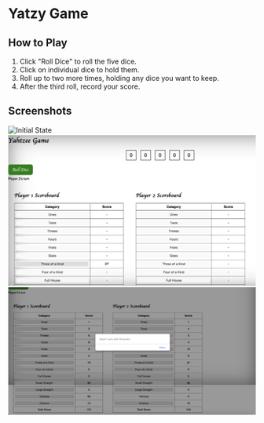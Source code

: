 # Yatzy Game

## How to Play

1. Click "Roll Dice" to roll the five dice.
2. Click on individual dice to hold them.
3. Roll up to two more times, holding any dice you want to keep.
4. After the third roll, record your score.

## Screenshots

![Initial State](docs/screenshot/initial_state.png)
![During Play](docs/screenshot/during_play.png)
![Game Over](docs/screenshot/game_over.png)
